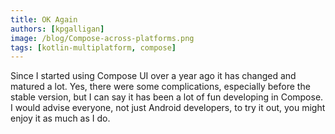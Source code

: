 ```yaml
---
title: OK Again
authors: [kpgalligan]
image: /blog/Compose-across-platforms.png
tags: [kotlin-multiplatform, compose]
---
```


Since I started using Compose UI over a year ago it has changed and matured a lot. Yes, there were some complications, especially before the stable version, but I can say it has been a lot of fun developing in Compose. I would advise everyone, not just Android developers, to try it out, you might enjoy it as much as I do.

<tlNewsletter/>